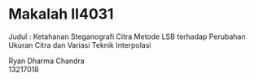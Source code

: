 # Makalah II4031 <br/>

Judul : Ketahanan Steganografi Citra Metode LSB terhadap Perubahan Ukuran Citra dan Variasi Teknik Interpolasi

Ryan Dharma Chandra <br/>
13217018
